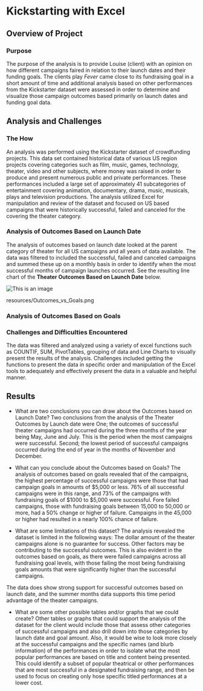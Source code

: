 # Kickstarting with Excel

## Overview of Project


### Purpose
The purpose of the analysis is to provide Louise (client) with an opinion on how different campaigns faired in relation to their launch dates and their funding goals.  The clients play _Fever_ came close to its fundraising goal in a short amount of time and additional analysis based on other performances from the Kickstarter dataset were assessed in order to determine and visualize those campaign outcomes based primarily on launch dates and funding goal data.  

## Analysis and Challenges

### The How
An analysis was performed using the Kickstarter dataset of crowdfunding projects. This data set contained historical data of various US region projects covering categories such as film, music, games, technology, theater, video and other subjects, where money was raised in order to produce and present numerous public and private performances.  These performances included a large set of approximately 41 subcategories of entertainment covering animation, documentary, drama, music, musicals, plays and television productions.  The analysis utilized Excel for manipulation and review of the dataset and focused on US based campaigns that were historically successful, failed and canceled for the covering the theater category.  

### Analysis of Outcomes Based on Launch Date

The analysis of outcomes based on launch date looked at the parent category of theater for all US campaigns and all years of data available.  The data was filtered to included the successful, failed and canceled campaigns and summed these up on a monthly basis in order to identify when the most successful months of campaign launches occurred.  See the resulting line chart of the **Theater Outcomes Based on Launch Date** below.

![This is an image]([https://myoctocat.com/assets/images/base-octocat.svg](https://github.com/dfwdamon/kickstarter-analysis/blob/4e8f30eb57372b189d7c41047dedec4007d731b6/resources/Outcomes_vs_Goals.png))

resources/Outcomes_vs_Goals.png


### Analysis of Outcomes Based on Goals

### Challenges and Difficulties Encountered
The data was filtered and analyzed using a variety of excel functions such as COUNTIF, SUM, PivotTables, grouping of data and Line Charts to visually present the results of the analysis. Challenges included getting the functions to present the data in specific order and manipulation of the Excel tools to adequately and effectively present the data in a valuable and helpful manner.

## Results

- What are two conclusions you can draw about the Outcomes based on Launch Date?
Two conclusions from the analysis of the Theater Outcomes by Launch date were One; the outcomes of successful theater campaigns had occurred during the three months of the year being May, June and July.  This is the period when the most campaigns were successful.  Second; the lowest period of successful campaigns occurred during the end of year in the months of November and December. 

- What can you conclude about the Outcomes based on Goals?
The analysis of outcomes based on goals revealed that of the campaigns, the highest percentage of successful campaigns were those that had campaign goals in amounts of $5,000 or less.  76% of all successful campaigns were in this range, and 73% of the campaigns with fundraising goals of $1000 to $5,000 were successful.  Fore failed campaigns, those with fundraising goals between 15,000 to 50,000 or more, had a 50% change or higher of failure. Campaigns in the 45,000 or higher had resulted in a nearly 100% chance of failure. 

- What are some limitations of this dataset?
The analysis revealed the dataset is limited in the following ways: The dollar amount of the theater campaigns alone is no guarantee for success.  Other factors may be contributing to the successful outcomes.  This is also evident in the outcomes based on goals, as there were failed campaigns across all fundraising goal levels, with those failing the most being fundraising goals  amounts that were significantly higher than the successful campaigns.
          
The data does show strong support for successful outcomes based on launch date, and the summer months data supports this time period advantage of the theater campaigns.

- What are some other possible tables and/or graphs that we could create?
Other tables or graphs that could support the analysis of the dataset for the client would include those that assess other categories of successful campaigns and also drill down into those categories by launch date and goal amount.  Also, it would be wise to look more closely at the successful campaigns and the  specific names (and blurb information) of the performances in order to isolate what the most popular performances are based on title and content being presented.  This could identify a subset of popular theatrical or other performances that are most successful in a designated fundraising range, and then be used to focus on creating only hose specific titled performances at a lower cost.  
